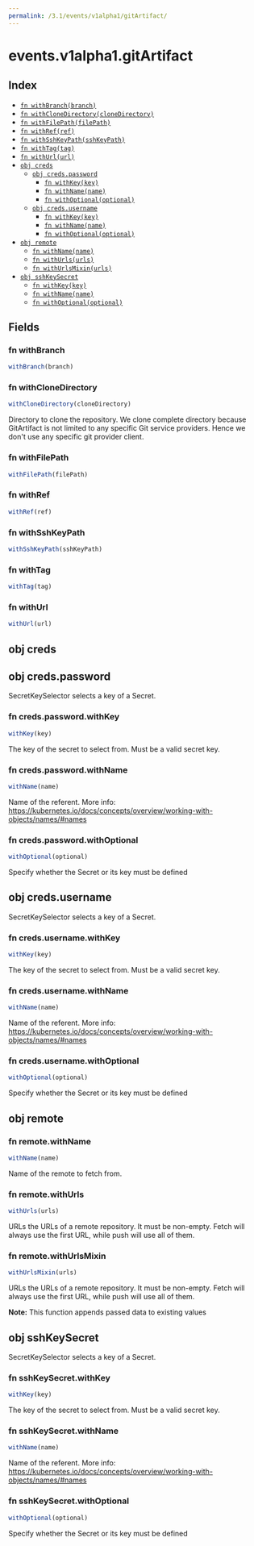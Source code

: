 ```yaml
---
permalink: /3.1/events/v1alpha1/gitArtifact/
---
```


# events.v1alpha1.gitArtifact



## Index

* [`fn withBranch(branch)`](#fn-withbranch)
* [`fn withCloneDirectory(cloneDirectory)`](#fn-withclonedirectory)
* [`fn withFilePath(filePath)`](#fn-withfilepath)
* [`fn withRef(ref)`](#fn-withref)
* [`fn withSshKeyPath(sshKeyPath)`](#fn-withsshkeypath)
* [`fn withTag(tag)`](#fn-withtag)
* [`fn withUrl(url)`](#fn-withurl)
* [`obj creds`](#obj-creds)
  * [`obj creds.password`](#obj-credspassword)
    * [`fn withKey(key)`](#fn-credspasswordwithkey)
    * [`fn withName(name)`](#fn-credspasswordwithname)
    * [`fn withOptional(optional)`](#fn-credspasswordwithoptional)
  * [`obj creds.username`](#obj-credsusername)
    * [`fn withKey(key)`](#fn-credsusernamewithkey)
    * [`fn withName(name)`](#fn-credsusernamewithname)
    * [`fn withOptional(optional)`](#fn-credsusernamewithoptional)
* [`obj remote`](#obj-remote)
  * [`fn withName(name)`](#fn-remotewithname)
  * [`fn withUrls(urls)`](#fn-remotewithurls)
  * [`fn withUrlsMixin(urls)`](#fn-remotewithurlsmixin)
* [`obj sshKeySecret`](#obj-sshkeysecret)
  * [`fn withKey(key)`](#fn-sshkeysecretwithkey)
  * [`fn withName(name)`](#fn-sshkeysecretwithname)
  * [`fn withOptional(optional)`](#fn-sshkeysecretwithoptional)

## Fields

### fn withBranch

```ts
withBranch(branch)
```



### fn withCloneDirectory

```ts
withCloneDirectory(cloneDirectory)
```

Directory to clone the repository. We clone complete directory because GitArtifact is not limited to any specific Git service providers.
Hence we don't use any specific git provider client.

### fn withFilePath

```ts
withFilePath(filePath)
```



### fn withRef

```ts
withRef(ref)
```



### fn withSshKeyPath

```ts
withSshKeyPath(sshKeyPath)
```



### fn withTag

```ts
withTag(tag)
```



### fn withUrl

```ts
withUrl(url)
```



## obj creds



## obj creds.password

SecretKeySelector selects a key of a Secret.

### fn creds.password.withKey

```ts
withKey(key)
```

The key of the secret to select from.  Must be a valid secret key.

### fn creds.password.withName

```ts
withName(name)
```

Name of the referent. More info: https://kubernetes.io/docs/concepts/overview/working-with-objects/names/#names

### fn creds.password.withOptional

```ts
withOptional(optional)
```

Specify whether the Secret or its key must be defined

## obj creds.username

SecretKeySelector selects a key of a Secret.

### fn creds.username.withKey

```ts
withKey(key)
```

The key of the secret to select from.  Must be a valid secret key.

### fn creds.username.withName

```ts
withName(name)
```

Name of the referent. More info: https://kubernetes.io/docs/concepts/overview/working-with-objects/names/#names

### fn creds.username.withOptional

```ts
withOptional(optional)
```

Specify whether the Secret or its key must be defined

## obj remote



### fn remote.withName

```ts
withName(name)
```

Name of the remote to fetch from.

### fn remote.withUrls

```ts
withUrls(urls)
```

URLs the URLs of a remote repository. It must be non-empty. Fetch will
always use the first URL, while push will use all of them.

### fn remote.withUrlsMixin

```ts
withUrlsMixin(urls)
```

URLs the URLs of a remote repository. It must be non-empty. Fetch will
always use the first URL, while push will use all of them.

**Note:** This function appends passed data to existing values

## obj sshKeySecret

SecretKeySelector selects a key of a Secret.

### fn sshKeySecret.withKey

```ts
withKey(key)
```

The key of the secret to select from.  Must be a valid secret key.

### fn sshKeySecret.withName

```ts
withName(name)
```

Name of the referent. More info: https://kubernetes.io/docs/concepts/overview/working-with-objects/names/#names

### fn sshKeySecret.withOptional

```ts
withOptional(optional)
```

Specify whether the Secret or its key must be defined